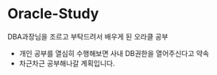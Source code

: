 # Oracle-Study
DBA과장님을 조르고 부탁드려서 배우게 된 오라클 공부 
- 개인 공부를 열심히 수행해보면 사내 DB권한을 열어주신다고 약속 
- 차근차근 공부해나갈 계획입니다.
